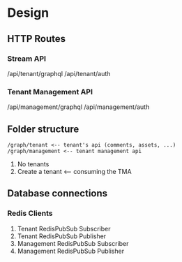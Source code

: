 # Design

## HTTP Routes

### Stream API

/api/tenant/graphql
/api/tenant/auth

### Tenant Management API

/api/management/graphql
/api/management/auth

## Folder structure

```text
/graph/tenant <-- tenant's api (comments, assets, ...)
/graph/management <-- tenant management api
```

1.  No tenants
2.  Create a tenant <-- consuming the TMA

## Database connections

### Redis Clients

1.  Tenant RedisPubSub Subscriber
2.  Tenant RedisPubSub Publisher
3.  Management RedisPubSub Subscriber
4.  Management RedisPubSub Publisher
